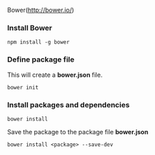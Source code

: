 Bower(http://bower.io/)
### Install Bower
```
npm install -g bower
```

### Define package file
This will create a **bower.json** file.
```
bower init
```

### Install packages and dependencies
```
bower install
```

Save the package to the package file **bower.json**
```
bower install <package> --save-dev
```

